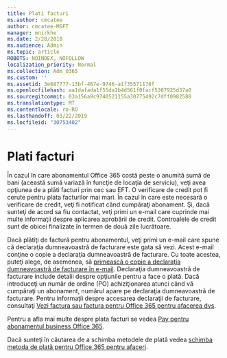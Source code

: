 ```yaml
---
title: Plati facturi
ms.author: cmcatee
author: cmcatee-MSFT
manager: mnirkhe
ms.date: 2/28/2018
ms.audience: Admin
ms.topic: article
ROBOTS: NOINDEX, NOFOLLOW
localization_priority: Normal
ms.collection: Adm_O365
ms.custom: ''
ms.assetid: 3e687777-13bf-467e-9746-a1f35571178f
ms.openlocfilehash: aa1dafada1f55da1b4d561f0facf5307925d37a0
ms.sourcegitcommit: 03a156a9c9740521155a30775492c7dff0982588
ms.translationtype: MT
ms.contentlocale: ro-RO
ms.lasthandoff: 03/22/2019
ms.locfileid: "30753402"
---
```

# <a name="pay-by-invoice"></a>Plati facturi

În cazul în care abonamentul Office 365 costă peste o anumită sumă de bani (această sumă variază în funcţie de locaţia de serviciu), veţi avea opţiunea de a plăti facturi prin cec sau EFT. O verificare de credit pot fi cerute pentru plata facturilor mai mari. În cazul în care este necesară o verificare de credit, veţi fi notificat când cumpăraţi abonament. Şi, dacă sunteţi de acord sa fiu contactat, veţi primi un e-mail care cuprinde mai multe informaţii despre aplicarea aprobării de credit. Controalele de credit sunt de obicei finalizate în termen de două zile lucrătoare.
  
Dacă plătiţi de factură pentru abonamentul, veţi primi un e-mail care spune că declaraţia dumneavoastră de facturare este gata să vezi. Acest e-mail conţine o copie a declaraţia dumneavoastră de facturare. Cu toate acestea, puteţi alege, de asemenea, să [primească o copie a declaraţia dumneavoastră de facturare în e-mail](https://support.office.com/article/734f4aab-df2d-4e9b-8cb1-691910bde216). Declaraţia dumneavoastră de facturare include detalii despre opţiunile pentru a face o plată. Dacă introduceţi un număr de ordine (PO) achiziţionarea atunci când vă cumpăraţi un abonament, numărul apare pe declaraţia dumneavoastră de facturare. Pentru informaţii despre accesarea declaraţii de facturare, consultaţi [Vezi factura sau factura pentru Office 365 pentru afacerea dvs](https://support.office.com/article/2ae3ea58-4fce-4592-91d6-46e9ae3ec218).
  
Pentru a afla mai multe despre plata facturi se vedea [Pay pentru abonamentul business Office 365](https://support.office.com/article/734f4aab-df2d-4e9b-8cb1-691910bde216).
  
Dacă sunteţi în căutarea de a schimba metodele de plată vedea [schimba metoda de plată pentru Office 365 pentru afaceri](https://support.office.com/article/8652f539-3123-4a8f-b9bd-6aa2f0e0372d).
  

